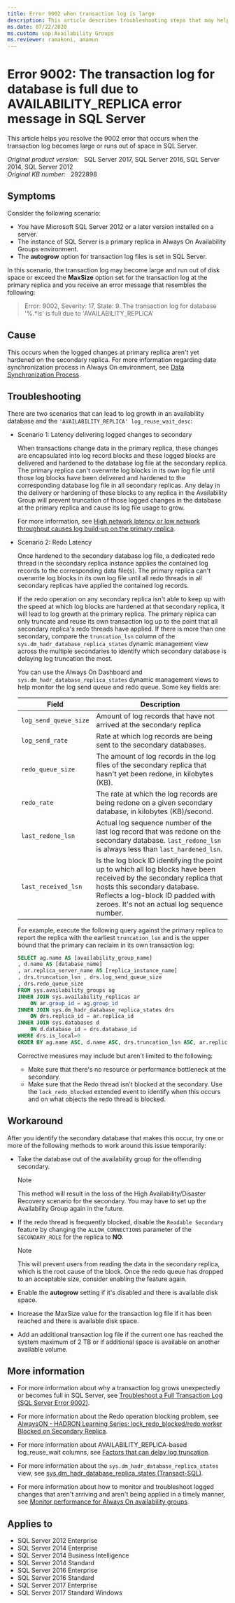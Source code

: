 ```yaml
---
title: Error 9002 when transaction log is large
description: This article describes troubleshooting steps that may help resolve problems that occur when the transaction log becomes large or runs out of space in SQL Server.
ms.date: 07/22/2020
ms.custom: sap:Availability Groups
ms.reviewer: ramakoni, amamun
---
```

# Error 9002: The transaction log for database is full due to AVAILABILITY_REPLICA error message in SQL Server

This article helps you resolve the 9002 error that occurs when the transaction log becomes large or runs out of space in SQL Server.

_Original product version:_ &nbsp; SQL Server 2017, SQL Server 2016, SQL Server 2014, SQL Server 2012  
_Original KB number:_ &nbsp; 2922898

## Symptoms

Consider the following scenario:

- You have Microsoft SQL Server 2012 or a later version installed on a server.
- The instance of SQL Server is a primary replica in Always On Availability Groups environment.
- The **autogrow** option for transaction log files is set in SQL Server.

In this scenario, the transaction log may become large and run out of disk space or exceed the **MaxSize** option set for the transaction log at the primary replica and you receive an error message that resembles the following:

> Error: 9002, Severity: 17, State: 9.
The transaction log for database '%.*ls' is full due to 'AVAILABILITY_REPLICA'

## Cause

This occurs when the logged changes at primary replica aren't yet hardened on the secondary replica. For more information regarding data synchronization process in Always On environment, see [Data Synchronization Process](/sql/database-engine/availability-groups/windows/monitor-performance-for-always-on-availability-groups?view=sql-server-2017#data-synchronization-process&preserve-view=true).

## Troubleshooting

There are two scenarios that can lead to log growth in an availability database and the `'AVAILABILITY_REPLICA' log_reuse_wait_desc`:

- Scenario 1: Latency delivering logged changes to secondary

    When transactions change data in the primary replica, these changes are encapsulated into log record blocks and these logged blocks are delivered and hardened to the database log file at the secondary replica. The primary replica can't overwrite log blocks in its own log file until those log blocks have been delivered and hardened to the corresponding database log file in all secondary replicas. Any delay in the delivery or hardening of these blocks to any replica in the Availability Group will prevent truncation of those logged changes in the database at the primary replica and cause its log file usage to grow.

    For more information, see [High network latency or low network throughput causes log build-up on the primary replica](/sql/database-engine/availability-groups/windows/troubleshoot-availability-group-exceeded-rpo?view=sql-server-2017#BKMK_LATENCY&preserve-view=true).

- Scenario 2: Redo Latency  

    Once hardened to the secondary database log file, a dedicated redo thread in the secondary replica instance applies the contained log records to the corresponding data file(s). The primary replica can't overwrite log blocks in its own log file until all redo threads in all secondary replicas have applied the contained log records.

    If the redo operation on any secondary replica isn't able to keep up with the speed at which log blocks are hardened at that secondary replica, it will lead to log growth at the primary replica. The primary replica can only truncate and reuse its own transaction log up to the point that all secondary replica's redo threads have applied. If there is more than one secondary, compare the `truncation_lsn` column of the `sys.dm_hadr_database_replica_states` dynamic management view across the multiple secondaries to identify which secondary database is delaying log truncation the most.

    You can use the Always On Dashboard and `sys.dm_hadr_database_replica_states` dynamic management views to help monitor the log send queue and redo queue. Some key fields are:

    | Field| Description |
    |---|---|
    | `log_send_queue_size`| Amount of log records that have not arrived at the secondary replica |
    | `log_send_rate`| Rate at which log records are being sent to the secondary databases. |
    | `redo_queue_size`| The amount of log records in the log files of the secondary replica that hasn't yet been redone, in kilobytes (KB). |
    | `redo_rate`| The rate at which the log records are being redone on a given secondary database, in kilobytes (KB)/second. |
    | `last_redone_lsn`| Actual log sequence number of the last log record that was redone on the secondary database. `last_redone_lsn` is always less than `last_hardened_lsn`. |
    | `last_received_lsn`| Is the log block ID identifying the point up to which all log blocks have been received by the secondary replica that hosts this secondary database. Reflects a log-block ID padded with zeroes. It's not an actual log sequence number. |

    For example, execute the following query against the primary replica to report the replica with the earliest `truncation_lsn` and is the upper bound that the primary can reclaim in its own transaction log:

    ```sql
    SELECT ag.name AS [availability_group_name]
    , d.name AS [database_name]
    , ar.replica_server_name AS [replica_instance_name]
    , drs.truncation_lsn , drs.log_send_queue_size
    , drs.redo_queue_size
    FROM sys.availability_groups ag
    INNER JOIN sys.availability_replicas ar
        ON ar.group_id = ag.group_id
    INNER JOIN sys.dm_hadr_database_replica_states drs
        ON drs.replica_id = ar.replica_id
    INNER JOIN sys.databases d
        ON d.database_id = drs.database_id
    WHERE drs.is_local=0
    ORDER BY ag.name ASC, d.name ASC, drs.truncation_lsn ASC, ar.replica_server_name ASC
    ```

    Corrective measures may include but aren't limited to the following:

  - Make sure that there's no resource or performance bottleneck at the secondary.
  - Make sure that the Redo thread isn't blocked at the secondary. Use the `lock_redo_blocked` extended event to identify when this occurs and on what objects the redo thread is blocked.

## Workaround

After you identify the secondary database that makes this occur, try one or more of the following methods to work around this issue temporarily:

- Take the database out of the availability group for the offending secondary.

    > [!NOTE]
    > This method will result in the loss of the High Availability/Disaster Recovery scenario for the secondary. You may have to set up the Availability Group again in the future.

- If the redo thread is frequently blocked, disable the `Readable Secondary` feature by changing the `ALLOW_CONNECTIONS` parameter of the `SECONDARY_ROLE` for the replica to **NO**.

    > [!NOTE]
    > This will prevent users from reading the data in the secondary replica, which is the root cause of the block. Once the redo queue has dropped to an acceptable size, consider enabling the feature again.

- Enable the **autogrow** setting if it's disabled and there is available disk space.
- Increase the MaxSize value for the transaction log file if it has been reached and there is available disk space.
- Add an additional transaction log file if the current one has reached the system maximum of 2 TB or if additional space is available on another available volume.

## More information

- For more information about why a transaction log grows unexpectedly or becomes full in SQL Server, see [Troubleshoot a Full Transaction Log (SQL Server Error 9002)](/sql/relational-databases/logs/troubleshoot-a-full-transaction-log-sql-server-error-9002?view=sql-server-ver15&preserve-view=true).

- For more information about the Redo operation blocking problem, see [AlwaysON - HADRON Learning Series: lock_redo_blocked/redo worker Blocked on Secondary Replica](https://techcommunity.microsoft.com/t5/SQL-Server-Support/AlwaysON-HADRON-Learning-Series-lock-redo-blocked-redo-worker/ba-p/317628).

- For more information about AVAILABILITY_REPLICA-based log_reuse_wait columns, see [Factors that can delay log truncation](/previous-versions/sql/sql-server-2008-r2/ms345414(v=sql.105)).

- For more information about the `sys.dm_hadr_database_replica_states` view, see [sys.dm_hadr_database_replica_states (Transact-SQL)](/sql/relational-databases/system-dynamic-management-views/sys-dm-hadr-database-replica-states-transact-sql?redirectedfrom=MSDN&view=sql-server-ver15&preserve-view=true).

- For more information about how to monitor and troubleshoot logged changes that aren't arriving and aren't being applied in a timely manner, see [Monitor performance for Always On availability groups](/previous-versions/sql/sql-server-2012/dn135338(v=sql.110)).

## Applies to

- SQL Server 2012 Enterprise
- SQL Server 2014 Enterprise
- SQL Server 2014 Business Intelligence
- SQL Server 2014 Standard
- SQL Server 2016 Enterprise
- SQL Server 2016 Standard
- SQL Server 2017 Enterprise
- SQL Server 2017 Standard Windows
